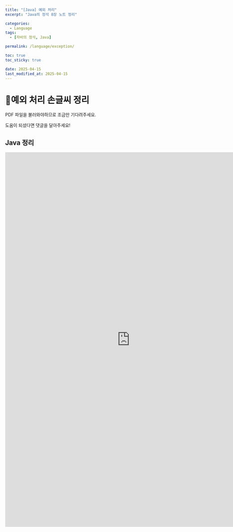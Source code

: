 ```yaml
---
title: "[Java] 예외 처리"
excerpt: "Java의 정석 8장 노트 정리"

categories:
  - Language
tags:
  - [자바의 정석, Java]

permalink: /language/exception/

toc: true
toc_sticky: true

date: 2025-04-15
last_modified_at: 2025-04-15
---
```


# 📜예외 처리 손글씨 정리

PDF 파일을 불러와야하므로 조금만 기다려주세요.

도움이 되셨다면 댓글을 달아주세요!
## Java 정리
<iframe src="https://1drv.ms/b/c/d1ab106aee34610f/IQSa5Ec9BQUPSqdrwscvOknxAV8WyC0GBiX-4MH6ixieOAE" width="800" height="1200" frameborder="0" scrolling="no"></iframe>